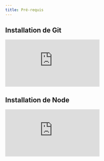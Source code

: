 ```yaml
---
title: Pré-requis
---
```


## Installation de Git
<iframe src="https://www.youtube.com/embed/pgHgmLZqZVg?si=XEzLkAjpyDdkhdYc" title="YouTube video player" frameborder="0" allow="accelerometer; autoplay; clipboard-write; encrypted-media; gyroscope; picture-in-picture; web-share" referrerpolicy="strict-origin-when-cross-origin" allowfullscreen></iframe>

## Installation de Node
<iframe src="https://www.youtube.com/embed/EtMBZriJk9g?si=XEzLkAjpyDdkhdYc" title="YouTube video player" frameborder="0" allow="accelerometer; autoplay; clipboard-write; encrypted-media; gyroscope; picture-in-picture; web-share" referrerpolicy="strict-origin-when-cross-origin" allowfullscreen></iframe>
